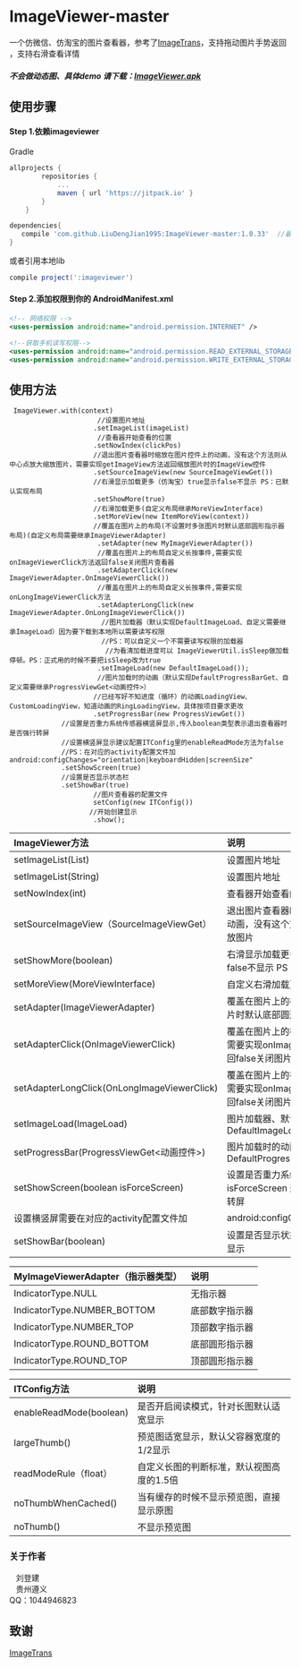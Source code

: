 # ImageViewer-master
一个仿微信、仿淘宝的图片查看器，参考了[ImageTrans](https://github.com/wufenglincheng/ImageTrans)，支持拖动图片手势返回 ，支持右滑查看详情

##### 不会做动态图、具体demo 请下载：[ImageViewer.apk](browse/ImageViewer.apk)</br>

## 使用步骤

#### Step 1.依赖imageviewer
Gradle
```groovy
allprojects {
		repositories {
			...
			maven { url 'https://jitpack.io' }
		}
	}
```

```groovy
dependencies{
   compile 'com.github.LiuDengJian1995:ImageViewer-master:1.0.33'  //最新版本
}
```
或者引用本地lib
```groovy
compile project(':imageviewer')
```


#### Step 2.添加权限到你的 AndroidManifest.xml
```xml
<!-- 网络权限 -->
<uses-permission android:name="android.permission.INTERNET" /> 

<!--获取手机读写权限-->
<uses-permission android:name="android.permission.READ_EXTERNAL_STORAGE" />
<uses-permission android:name="android.permission.WRITE_EXTERNAL_STORAGE" />
```

## 使用方法
```
 ImageViewer.with(context)
                      //设置图片地址
                     .setImageList(imageList)
                      //查看器开始查看的位置
                     .setNowIndex(clickPos) 
                     //退出图片查看器时缩放在图片控件上的动画，没有这个方法则从中心点放大缩放图片，需要实现getImageView方法返回缩放图片时的ImageView控件
                     .setSourceImageView(new SourceImageViewGet())  
                     //右滑显示加载更多（仿淘宝）true显示false不显示 PS：已默认实现布局
                     .setShowMore(true)
                     //右滑加载更多(自定义布局继承MoreViewInterface)
                     .setMoreView(new ItemMoreView(context))
                     //覆盖在图片上的布局(不设置时多张图片时默认底部圆形指示器布局)(自定义布局需要继承ImageViewerAdapter)
                      .setAdapter(new MyImageViewerAdapter())
                      //覆盖在图片上的布局自定义长按事件,需要实现onImageViewerClick方法返回false关闭图片查看器
                      .setAdapterClick(new ImageViewerAdapter.OnImageViewerClick())
                      //覆盖在图片上的布局自定义长按事件,需要实现onLongImageViewerClick方法
                      .setAdapterLongClick(new ImageViewerAdapter.OnLongImageViewerClick())
                       //图片加载器（默认实现DefaultImageLoad、自定义需要继承ImageLoad）因为要下载到本地所以需要读写权限
                       //PS：可以自定义一个不需要读写权限的加载器
                        //为看清加载进度可以 ImageViewerUtil.isSleep做加载停顿。PS：正式用的时候不要把isSleep改为true
                      .setImageLoad(new DefaultImageLoad());
                      //图片加载时的动画（默认实现DefaultProgressBarGet、自定义需要继承ProgressViewGet<动画控件>）
                     //已经写好不知进度（循环）的动画LoadingView、CustomLoadingView，知道动画的RingLoadingView，具体按项目要求更改
                     .setProgressBar(new ProgressViewGet())
		     //设置是否重力系统传感器横竖屏显示,传入boolean类型表示退出查看器时是否强行转屏
		     //设置横竖屏显示建议配置ITConfig里的enableReadMode方法为false
		     //PS：在对应的activity配置文件加 android:configChanges="orientation|keyboardHidden|screenSize"
		     .setShowScreen(true)
		     //设置是否显示状态栏
		     .setShowBar(true)
                     //图片查看器的配置文件
                     setConfig(new ITConfig())
                    //开始创建显示
                     .show();
```


|ImageViewer方法|说明|
|:---|:---|
|setImageList(List<String>)|设置图片地址 |
|setImageList(String)|设置图片地址 |
|setNowIndex(int)| 查看器开始查看的位置 |
|setSourceImageView（SourceImageViewGet）|退出图片查看器时缩放在图片控件上的动画，没有这个方法则从中心点放大缩放图片|
|setShowMore(boolean)|右滑显示加载更多（仿淘宝）true显示false不显示 PS：已默认实现布局 |
|setMoreView(MoreViewInterface)|自定义右滑加载更多布局 |
|setAdapter(ImageViewerAdapter)|覆盖在图片上的布局(不设置时多张图片时默认底部圆形指示器布局) |
|setAdapterClick(OnImageViewerClick)|覆盖在图片上的布局自定义长按事件,需要实现onImageViewerClick方法返回false关闭图片查看器 |
|setAdapterLongClick(OnLongImageViewerClick)|覆盖在图片上的布局自定义长按事件,需要实现onImageViewerClick方法返回false关闭图片查看器 |
|setImageLoad(ImageLoad)|图片加载器、默认实现DefaultImageLoad |
|setProgressBar(ProgressViewGet<动画控件>)|图片加载时的动画、默认实现DefaultProgressBarGet |
|setShowScreen(boolean isForceScreen)|设置是否重力系统传感器横竖屏显示，isForceScreen 退出查看器时是否强行转屏 |
|设置横竖屏需要在对应的activity配置文件加| android:configChanges="orientation|keyboardHidden|screenSize"|
|setShowBar(boolean)|设置是否显示状态栏 true显示false不显示  |
	



|MyImageViewerAdapter（指示器类型）|说明|
|:---|:---|
|IndicatorType.NULL|无指示器 |
|IndicatorType.NUMBER_BOTTOM|底部数字指示器 |
|IndicatorType.NUMBER_TOP| 顶部数字指示器 |
|IndicatorType.ROUND_BOTTOM|底部圆形指示器|
|IndicatorType.ROUND_TOP|顶部圆形指示器 |



|ITConfig方法|说明|
|:---|:---|
|enableReadMode(boolean)|是否开启阅读模式，针对长图默认适宽显示 |
|largeThumb()| 预览图适宽显示，默认父容器宽度的1/2显示 |
|readModeRule（float）|自定义长图的判断标准，默认视图高度的1.5倍|
|noThumbWhenCached()|当有缓存的时候不显示预览图，直接显示原图 |
|noThumb()|不显示预览图 |


### 关于作者
    刘登建<br>
    贵州遵义<br>
	QQ：1044946823<br>

## 致谢
[ImageTrans](https://github.com/wufenglincheng/ImageTrans) 

